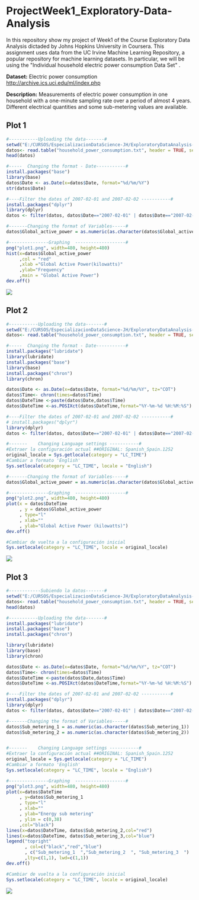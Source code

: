 # ProjectWeek1_Exploratory-Data-Analysis
In this repository show my project of Week1 of the Course Exploratory Data Analysis dictaded by Johns Hopkins University in Coursera.
This assignment uses data from the UC Irvine Machine Learning Repository, a popular repository for machine learning datasets. In particular, we will be using the "Individual household electric power consumption Data Set" .

**Dataset:** Electric power consumption <http://archive.ics.uci.edu/ml/index.php>

**Description:**  Measurements of electric power consumption in one household with a one-minute sampling rate over a period of almost 4 years. Different electrical quantities and some sub-metering values are available.


## Plot 1

```R
#-----------Uploading the data-------#
setwd("E:/CURSOS/EspecializacionDataScience-JH/ExploratoryDataAnalysis-Coursera/Week1/Evaluacion");
datos<- read.table("household_power_consumption.txt", header = TRUE, sep = ";")
head(datos)

#-----  Changing the format - Date-----------#
install.packages("base")
library(base)
datos$Date <- as.Date(x=datos$Date, format="%d/%m/%Y")
str(datos$Date)

#----Filter the dates of 2007-02-01 and 2007-02-02 -----------#
install.packages("dplyr")
library(dplyr)
datos <- filter(datos, datos$Date=="2007-02-01" | datos$Date=="2007-02-02")

#-------Changing the format of Variables-----#
datos$Global_active_power = as.numeric(as.character(datos$Global_active_power))

#---------------Graphing  -------------------#
png("plot1.png", width=480, height=480)
hist(x=datos$Global_active_power 
     ,col = "red"
     ,xlab ="Global Active Power(kilowatts)"
     ,ylab="Frequency"
     ,main = "Global Active Power")
dev.off()

```
![](https://github.com/cinthiazy/ProjectWeek1_Exploratory-Data-Analysis/blob/master/plot1.png)

## Plot 2

```R
#-----------Uploading the data-------#
setwd("E:/CURSOS/EspecializacionDataScience-JH/ExploratoryDataAnalysis-Coursera/Week1/Evaluacion");
datos<- read.table("household_power_consumption.txt", header = TRUE, sep = ";")

#-----  Changing the format - Date-----------#
install.packages("lubridate")
library(lubridate)
install.packages("base")
library(base)
install.packages("chron")
library(chron)

datos$Date <- as.Date(x=datos$Date, format="%d/%m/%Y", tz="COT")
datos$Time<- chron(times=datos$Time)
datos$DateTime <-paste(datos$Date,datos$Time)
datos$DateTime <-as.POSIXct(datos$DateTime,format="%Y-%m-%d %H:%M:%S")

#----Filter the dates of 2007-02-01 and 2007-02-02 -----------#
# install.packages("dplyr")
library(dplyr)
datos <- filter(datos, datos$Date=="2007-02-01" | datos$Date=="2007-02-02")

#-------    Changing Language settings -----------#
#Extraer la configuración actual ##ORIGINAL: Spanish_Spain.1252
original_locale = Sys.getlocale(category = "LC_TIME")
#Cambiar a formato 'English'
Sys.setlocale(category = "LC_TIME", locale = "English")

#-------Changing the format of Variables-----#
datos$Global_active_power = as.numeric(as.character(datos$Global_active_power))

#---------------Graphing  -------------------#
png("plot2.png", width=480, height=480)
plot(x = datos$DateTime
     , y = datos$Global_active_power
     , type="l"
     , xlab=""
     , ylab="Global Active Power (kilowatts)")
dev.off()

#Cambiar de vuelta a la configuración inicial
Sys.setlocale(category = "LC_TIME", locale = original_locale)
```
![](https://github.com/cinthiazy/ProjectWeek1_Exploratory-Data-Analysis/blob/master/plot2.png)

## Plot 3

```R
#------------Subiendo la datos-------#
setwd("E:/CURSOS/EspecializacionDataScience-JH/ExploratoryDataAnalysis-Coursera/Week1/Evaluacion");
datos<- read.table("household_power_consumption.txt", header = TRUE, sep = ";")
head(datos)

#-----------Uploading the data-------#
install.packages("lubridate")
install.packages("base")
install.packages("chron")

library(lubridate)
library(base)
library(chron)

datos$Date <- as.Date(x=datos$Date, format="%d/%m/%Y", tz="COT")
datos$Time<- chron(times=datos$Time)
datos$DateTime <-paste(datos$Date,datos$Time)
datos$DateTime <-as.POSIXct(datos$DateTime,format="%Y-%m-%d %H:%M:%S")

#----Filter the dates of 2007-02-01 and 2007-02-02 -----------#
install.packages("dplyr")
library(dplyr)
datos <- filter(datos, datos$Date=="2007-02-01" | datos$Date=="2007-02-02")

#-------Changing the format of Variables-----#
datos$Sub_metering_1 = as.numeric(as.character(datos$Sub_metering_1))
datos$Sub_metering_2 = as.numeric(as.character(datos$Sub_metering_2))


#-------    Changing Language settings -----------#
#Extraer la configuración actual ##ORIGINAL: Spanish_Spain.1252
original_locale = Sys.getlocale(category = "LC_TIME")
#Cambiar a formato 'English'
Sys.setlocale(category = "LC_TIME", locale = "English")

#---------------Graphing  -------------------#
png("plot3.png", width=480, height=480)
plot(x=datos$DateTime
     , y=datos$Sub_metering_1
     , type="l"
     , xlab=""
     , ylab="Energy sub metering"
     , ylim = c(0,38)
     ,col="black")
lines(x=datos$DateTime, datos$Sub_metering_2,col="red")
lines(x=datos$DateTime, datos$Sub_metering_3,col="blue")
legend("topright"
       , col=c("black","red","blue")
       , c("Sub_metering_1  ","Sub_metering_2  ", "Sub_metering_3  ")
       ,lty=c(1,1), lwd=c(1,1))
dev.off()

#Cambiar de vuelta a la configuración inicial
Sys.setlocale(category = "LC_TIME", locale = original_locale)
```
![](https://github.com/cinthiazy/ProjectWeek1_Exploratory-Data-Analysis/blob/master/plot3.png)
